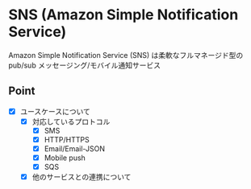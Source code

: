 # SNS (Amazon Simple Notification Service)
Amazon Simple Notification Service (SNS) は柔軟なフルマネージド型の pub/sub メッセージング/モバイル通知サービス

## Point
- [X] ユースケースについて
  - [X] 対応しているプロトコル
    - [X] SMS
    - [X] HTTP/HTTPS
    - [X] Email/Email-JSON
    - [X] Mobile push
    - [X] SQS
  - [X] 他のサービスとの連携について
